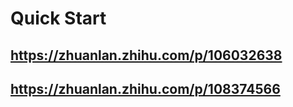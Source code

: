 # Quick Start

## https://zhuanlan.zhihu.com/p/106032638
 
## https://zhuanlan.zhihu.com/p/108374566

